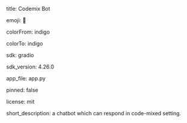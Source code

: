 title: Codemix Bot

emoji: 🏃

colorFrom: indigo

colorTo: indigo

sdk: gradio

sdk_version: 4.26.0

app_file: app.py

pinned: false

license: mit

short_description: a chatbot which can respond in code-mixed setting.
